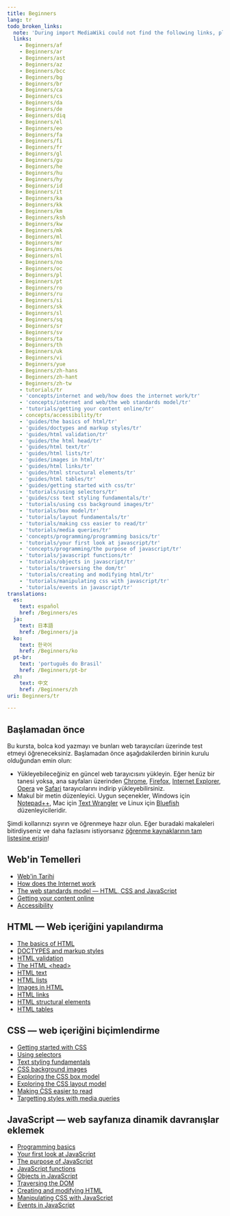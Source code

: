 ```yaml
---
title: Beginners
lang: tr
todo_broken_links:
  note: 'During import MediaWiki could not find the following links, please fix and adjust this list.'
  links:
    - Beginners/af
    - Beginners/ar
    - Beginners/ast
    - Beginners/az
    - Beginners/bcc
    - Beginners/bg
    - Beginners/br
    - Beginners/ca
    - Beginners/cs
    - Beginners/da
    - Beginners/de
    - Beginners/diq
    - Beginners/el
    - Beginners/eo
    - Beginners/fa
    - Beginners/fi
    - Beginners/fr
    - Beginners/gl
    - Beginners/gu
    - Beginners/he
    - Beginners/hu
    - Beginners/hy
    - Beginners/id
    - Beginners/it
    - Beginners/ka
    - Beginners/kk
    - Beginners/km
    - Beginners/ksh
    - Beginners/kw
    - Beginners/mk
    - Beginners/ml
    - Beginners/mr
    - Beginners/ms
    - Beginners/nl
    - Beginners/no
    - Beginners/oc
    - Beginners/pl
    - Beginners/pt
    - Beginners/ro
    - Beginners/ru
    - Beginners/si
    - Beginners/sk
    - Beginners/sl
    - Beginners/sq
    - Beginners/sr
    - Beginners/sv
    - Beginners/ta
    - Beginners/th
    - Beginners/uk
    - Beginners/vi
    - Beginners/yue
    - Beginners/zh-hans
    - Beginners/zh-hant
    - Beginners/zh-tw
    - tutorials/tr
    - 'concepts/internet and web/how does the internet work/tr'
    - 'concepts/internet and web/the web standards model/tr'
    - 'tutorials/getting your content online/tr'
    - concepts/accessibility/tr
    - 'guides/the basics of html/tr'
    - 'guides/doctypes and markup styles/tr'
    - 'guides/html validation/tr'
    - 'guides/the html head/tr'
    - 'guides/html text/tr'
    - 'guides/html lists/tr'
    - 'guides/images in html/tr'
    - 'guides/html links/tr'
    - 'guides/html structural elements/tr'
    - 'guides/html tables/tr'
    - 'guides/getting started with css/tr'
    - 'tutorials/using selectors/tr'
    - 'guides/css text styling fundamentals/tr'
    - 'tutorials/using css background images/tr'
    - 'tutorials/box model/tr'
    - 'tutorials/layout fundamentals/tr'
    - 'tutorials/making css easier to read/tr'
    - 'tutorials/media queries/tr'
    - 'concepts/programming/programming basics/tr'
    - 'tutorials/your first look at javascript/tr'
    - 'concepts/programming/the purpose of javascript/tr'
    - 'tutorials/javascript functions/tr'
    - 'tutorials/objects in javascript/tr'
    - 'tutorials/traversing the dom/tr'
    - 'tutorials/creating and modifying html/tr'
    - 'tutorials/manipulating css with javascript/tr'
    - 'tutorials/events in javascript/tr'
translations:
  es:
    text: español
    href: /Beginners/es
  ja:
    text: 日本語
    href: /Beginners/ja
  ko:
    text: 한국어
    href: /Beginners/ko
  pt-br:
    text: 'português do Brasil'
    href: /Beginners/pt-br
  zh:
    text: 中文
    href: /Beginners/zh
uri: Beginners/tr

---
```

## Başlamadan önce

Bu kursta, bolca kod yazmayı ve bunları web tarayıcıları üzerinde test etmeyi öğreneceksiniz. Başlamadan önce aşağıdakilerden birinin kurulu olduğundan emin olun:

-   Yükleyebileceğiniz en güncel web tarayıcısını yükleyin. Eğer henüz bir tanesi yoksa, ana sayfaları üzerinden [Chrome](http://www.google.com/chrome), [Firefox](http://www.mozilla.org/en-US/firefox/new/), [Internet Explorer](http://windows.microsoft.com/en-GB/internet-explorer/products/ie/home), [Opera](http://www.opera.com) ve [Safari](http://www.apple.com/safari/) tarayıcılarını indirip yükleyebilirsiniz.
-   Makul bir metin düzenleyici. Uygun seçenekler, Windows için [Notepad++](http://notepad-plus-plus.org/), Mac için [Text Wrangler](http://www.barebones.com/products/TextWrangler/) ve Linux için [Bluefish](http://bluefish.openoffice.nl/index.html) düzenleyicileridir.

Şimdi kollarınızı sıyırın ve öğrenmeye hazır olun. Eğer buradaki makaleleri bitirdiyseniz ve daha fazlasını istiyorsanız [öğrenme kaynaklarının tam listesine erişin](/w/index.php?title=tutorials/tr&action=edit&redlink=1)!

## Web'in Temelleri

-   [Web'in Tarihi](/concepts/internet_and_web/the_history_of_the_web/tr)
-   [How does the Internet work](/w/index.php?title=concepts/internet_and_web/how_does_the_internet_work/tr&action=edit&redlink=1)
-   [The web standards model — HTML, CSS and JavaScript](/w/index.php?title=concepts/internet_and_web/the_web_standards_model/tr&action=edit&redlink=1)
-   [Getting your content online](/w/index.php?title=tutorials/getting_your_content_online/tr&action=edit&redlink=1)
-   [Accessibility](/w/index.php?title=concepts/accessibility/tr&action=edit&redlink=1)

## HTML — Web içeriğini yapılandırma

-   [The basics of HTML](/w/index.php?title=guides/the_basics_of_html/tr&action=edit&redlink=1)
-   [DOCTYPES and markup styles](/w/index.php?title=guides/doctypes_and_markup_styles/tr&action=edit&redlink=1)
-   [HTML validation](/w/index.php?title=guides/html_validation/tr&action=edit&redlink=1)
-   [The HTML \<head\>](/w/index.php?title=guides/the_html_head/tr&action=edit&redlink=1)
-   [HTML text](/w/index.php?title=guides/html_text/tr&action=edit&redlink=1)
-   [HTML lists](/w/index.php?title=guides/html_lists/tr&action=edit&redlink=1)
-   [Images in HTML](/w/index.php?title=guides/images_in_html/tr&action=edit&redlink=1)
-   [HTML links](/w/index.php?title=guides/html_links/tr&action=edit&redlink=1)
-   [HTML structural elements](/w/index.php?title=guides/html_structural_elements/tr&action=edit&redlink=1)
-   [HTML tables](/w/index.php?title=guides/html_tables/tr&action=edit&redlink=1)

## CSS — web içeriğini biçimlendirme

-   [Getting started with CSS](/w/index.php?title=guides/getting_started_with_css/tr&action=edit&redlink=1)
-   [Using selectors](/w/index.php?title=tutorials/using_selectors/tr&action=edit&redlink=1)
-   [Text styling fundamentals](/w/index.php?title=guides/css_text_styling_fundamentals/tr&action=edit&redlink=1)
-   [CSS background images](/w/index.php?title=tutorials/using_css_background_images/tr&action=edit&redlink=1)
-   [Exploring the CSS box model](/w/index.php?title=tutorials/box_model/tr&action=edit&redlink=1)
-   [Exploring the CSS layout model](/w/index.php?title=tutorials/layout_fundamentals/tr&action=edit&redlink=1)
-   [Making CSS easier to read](/w/index.php?title=tutorials/making_css_easier_to_read/tr&action=edit&redlink=1)
-   [Targetting styles with media queries](/w/index.php?title=tutorials/media_queries/tr&action=edit&redlink=1)

## JavaScript — web sayfanıza dinamik davranışlar eklemek

-   [Programming basics](/w/index.php?title=concepts/programming/programming_basics/tr&action=edit&redlink=1)
-   [Your first look at JavaScript](/w/index.php?title=tutorials/your_first_look_at_javascript/tr&action=edit&redlink=1)
-   [The purpose of JavaScript](/w/index.php?title=concepts/programming/the_purpose_of_javascript/tr&action=edit&redlink=1)
-   [JavaScript functions](/w/index.php?title=tutorials/javascript_functions/tr&action=edit&redlink=1)
-   [Objects in JavaScript](/w/index.php?title=tutorials/objects_in_javascript/tr&action=edit&redlink=1)
-   [Traversing the DOM](/w/index.php?title=tutorials/traversing_the_dom/tr&action=edit&redlink=1)
-   [Creating and modifying HTML](/w/index.php?title=tutorials/creating_and_modifying_html/tr&action=edit&redlink=1)
-   [Manipulating CSS with JavaScript](/w/index.php?title=tutorials/manipulating_css_with_javascript/tr&action=edit&redlink=1)
-   [Events in JavaScript](/w/index.php?title=tutorials/events_in_javascript/tr&action=edit&redlink=1)
